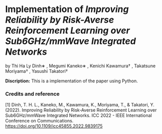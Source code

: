 # Implementation of *Improving Reliability by Risk-Averse Reinforcement Learning over Sub6GHz/mmWave Integrated Networks*
by Thi Ha Ly Dinh∗ , Megumi Kaneko∗ , Kenichi Kawamura† , Takatsune Moriyama† , Yasushi Takatori†

**Discription:** This is a implementation of the paper using Python.

### Credits and reference
[1] Dinh, T. H. L., Kaneko, M., Kawamura, K., Moriyama, T., & Takatori, Y. (2022). Improving Reliability by Risk-Averse Reinforcement Learning over Sub6GHz/mmWave Integrated Networks. ICC 2022 - IEEE International Conference on Communications. https://doi.org/10.1109/icc45855.2022.9839175

